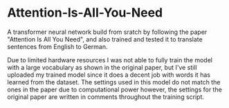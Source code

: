 # Attention-Is-All-You-Need
A transformer neural network build from sratch by following the paper "Attention Is All You Need", and also trained and tested it to translate sentences from English to German.

Due to limited hardware resources I was not able to fully train the model with a large vocabulary as shown in the original paper, but I've still uploaded my trained model since it does a decent job with words it has learned from the dataset.
The settings used in this model do not match the ones in the paper due to computational power however, the settings for the original paper are written in comments throughout the training script.
